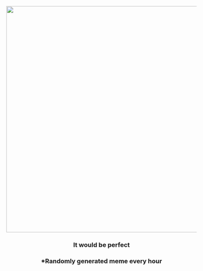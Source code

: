 <p align="center">
        <img src="https://i.redd.it/xorfcaw1b2p91.jpg" width="600" height="600">
        </p>
        <h3 align="center">It would be perfect</h3>
        <h3 align="center">*Randomly generated meme every hour</h3>
    